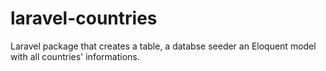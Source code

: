 # laravel-countries
Laravel package that creates a table, a databse seeder an Eloquent model with all countries' informations.
